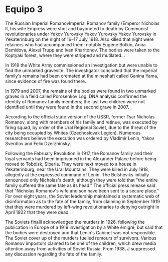 # Equipo 3

The Russian  Imperial RomanovImperial Romanov family (Emperor Nicholas II, his wife Empress  were shot and bayoneted to death by Communist revolutionaries under Yakov Yurovsky Yakov Yurovsky Yakov Yurovsky in Yekaterinburg on the night of 16–17 July 1918. Also killed that night were retainers who had accompanied them: notably Eugene Botkin, Anna Demidova, Alexei Trupp and Ivan Kharitonov. The bodies were taken to the Koptyaki forest, where they were stripped and mutilated...

In 1919 the White Army commissioned an investigation but were unable to find the unmarked gravesite. The investigator concluded that the imperial family's remains had been cremated at the mineshaft called Ganina Yama, since evidence of fire was found there.

In 1979 and 2007, the remains of the bodies were found in two unmarked graves in a field called Porosenkov Log. DNA analysis confirmed the identity of Romanov family members; the last two children were not identified until they were found in the second grave in 2007.

According to the official state version of the USSR, former Tsar Nicholas Romanov, along with members of his family and retinue, was executed by firing squad, by order of the Ural Regional Soviet, due to the threat of the city being occupied by Whites (Czechoslovak Legion). Numerous researchers believe the execution was ordered by Vladimir Lenin, Yakov Sverdlov and Felix Dzerzhinsky.

Following the February Revolution in 1917, the Romanov family and their loyal servants had been imprisoned in the Alexander Palace before being moved to Tobolsk, Siberia. They were next moved to a house in Yekaterinburg, near the Ural Mountains. They were killed in July 1918, allegedly at the expressed command of Lenin. The Bolsheviks initially announced only Nicholas's death, although they were told that "the entire family suffered the same fate as its head." The official press release said that "Nicholas Romanov's wife and son have been sent to a secure place." For over eight years, the Soviet leadership maintained a systematic web of disinformation as to the fate of the family, from claiming in September 1919 that they were murdered by left-wing revolutionaries to denying outright in April 1922 that they were dead.

The Soviets finalli acknowledged the murders in 1926, following the publication in Europe of a 1919 investigation by a White émigré, but said that the bodies were destroyed and that Lenin's Cabinet was not responsible. The Soviet cover up of the murders fuelled rumours of survivors. Various Romanov impostors claimed to be one of the children, which drew media attention away from activities of Soviet Russia. From 1938, J suppressed any discussion regarding the fate of the family.
